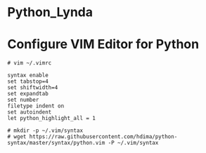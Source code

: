 # Python_Lynda

# Configure VIM Editor for Python
```
# vim ~/.vimrc

syntax enable
set tabstop=4
set shiftwidth=4
set expandtab
set number
filetype indent on
set autoindent
let python_highlight_all = 1

# mkdir -p ~/.vim/syntax
# wget https://raw.githubusercontent.com/hdima/python-syntax/master/syntax/python.vim -P ~/.vim/syntax
```
